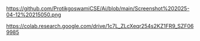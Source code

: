 https://github.com/ProtikgoswamiCSE/Ai/blob/main/Screenshot%202025-04-12%20215050.png


https://colab.research.google.com/drive/1c7L_ZLcXeqr254s2KZ1FR9_SZF069985
